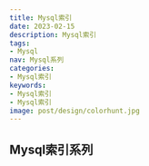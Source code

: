 ```yaml
---
title: Mysql索引
date: 2023-02-15
description: Mysql索引
tags:
- Mysql
nav: Mysql系列
categories:
- Mysql索引
keywords:
- Mysql索引
- Mysql索引
image: post/design/colorhunt.jpg
---
```


## Mysql索引系列
